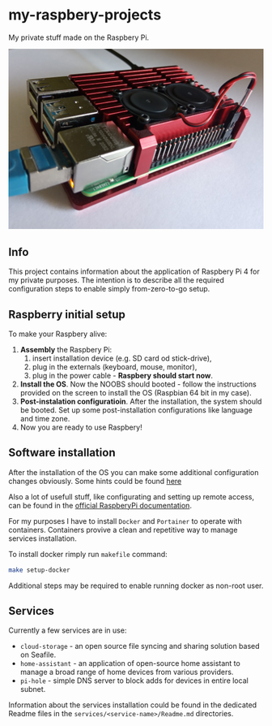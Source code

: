 # my-raspbery-projects
My private stuff made on the Raspbery Pi.

![my RaspberyPi](/docs/my-raspbery.jpg)

## Info
This project contains information about the application of Raspbery Pi 4 for my private purposes.
The intention is to describe all the required configuration steps to enable simply from-zero-to-go setup.

## Raspberry initial setup

To make your Raspbery alive:
1. **Assembly** the Raspbery Pi:
    1. insert installation device (e.g. SD card od stick-drive),
    2. plug in the externals (keyboard, mouse, monitor),
    3. plug in the power cable - **Raspbery should start now**.
2. **Install the OS**. Now the NOOBS should booted - follow the instructions provided on the screen to install the OS (Raspbian 64 bit in my case).
3. **Post-instalation configuratioin**. After the installation, the system should be booted. Set up some post-installation configurations like language and time zone.
4. Now you are ready to use Raspbery!

## Software installation
After the installation of the OS you can make some additional configuration changes obviously.
Some hints could be found [here](https://github.com/tomaszkubat/my-raspbery-projects/edit/main/setup/README.md)

Also a lot of usefull stuff, like configurating and setting up remote access, can be found in the [official RaspberyPi documentation](https://www.raspberrypi.com/documentation/).

For my purposes I have to install `Docker` and `Portainer` to operate with containers.
Containers provive a clean and repetitive way to manage services installation.

To install docker rimply run `makefile` command:
```bash
make setup-docker
```

Additional steps may be required to enable running docker as non-root user.

## Services
Currently a few services are in use:
- `cloud-storage` - an open source file syncing and sharing solution based on Seafile.
- `home-assistant` - an application of open-source home assistant to manage a broad range of home devices from various providers.
- `pi-hole` - simple DNS server to block adds for devices in entire local subnet.

Information about the services installation could be found in the dedicated Readme files in the `services/<service-name>/Readme.md` directories.
